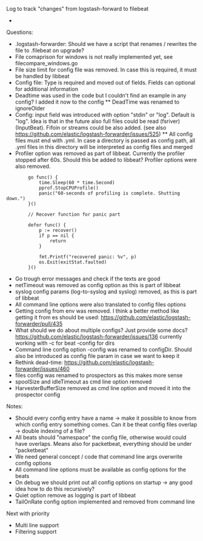 Log to track "changes" from logstash-forward to filebeat

*



Questions:

 * .logstash-forwarder: Should we have a script that renames / rewrites the file to .filebeat on upgrade?
 * File comaprison for windows is not really implemented yet, see filecompare_windows.go
 * File size limit for config file was removed. In case this is required, it must be handled by libbeat
 * Config file: Type is required and moved out of fields. Fields can optional for additional information
 * Deadtime was used in the code but I couldn't find an example in any config? I added it now to the config
 ** DeadTime was renamed to ignoreOlder
 * Config: input field was introduced with option "stdin" or "log". Default is "log". Idea is that in the future
   also full files could be read (fsriver) (InputBeat). Fifoin or streams could be also added. (see also https://github.com/elastic/logstash-forwarder/issues/525)
 ** All config files must end with .yml. In case a directory is passed as config path, all .yml files in this directory
     will be interpreted as config files and merged
* Profiler option was removed as part of libbeat. Currently the profiler stopped after 60s. Should this be added to libbeat?
  Profiler options were also removed.
```
		go func() {
			time.Sleep(60 * time.Second)
			pprof.StopCPUProfile()
			panic("60-seconds of profiling is complete. Shutting down.")
		}()

		// Recover function for panic part

		defer func() {
			p := recover()
			if p == nil {
				return
			}

			fmt.Printf("recovered panic: %v", p)
			os.Exit(exitStat.faulted)
		}()
```


* Go trough error messages and check if the texts are good
* netTimeout was removed as config option as this is part of libbeat
* syslog config params (log-to-syslog and syslog) removed, as this is part of libbeat
* All command line options were also translated to config files options
* Getting config from env was removed. I think a better method like getting it from es should be used: https://github.com/elastic/logstash-forwarder/pull/435
* What should we do about multiple configs? Just provide some docs? https://github.com/elastic/logstash-forwarder/issues/136 currently working with -c for beat -config for dirs
* Command line config option -config was renamed to configDir. Should also be introduced as config file param in case we want to keep it
* Rethink dead-time: https://github.com/elastic/logstash-forwarder/issues/460
* files config was renamed to prospectors as this makes more sense
* spoolSize and idleTimeout as cmd line option removed
* HarvesterBufferSize removed as cmd line option and moved it into the prospector config

Notes:
* Should every config entry have a name -> make it possible to know from which config entry something comes.
  Can it be theat config files overlap -> double indexing of a file?
* All beats should "namespace" the config file, otherwise would could have overlaps. Means also for packetbeat, everything should be under "packetbeat"
* We need general concept / code that command line args overwrite config options
* All command line options must be available as config options for the beats
* On debug we should print out all config options on startup -> any good idea how to do this recursively?
* Quiet option remove as logging is part of libbeat
* TailOnRate config option implemented and removed from command line

Next with priority
* Multi line support
* Filtering support
